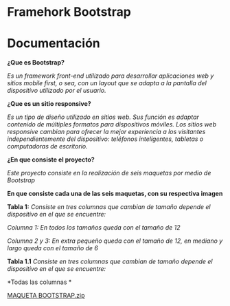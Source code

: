 # Framehork Bootstrap
# Documentación
**¿Que es Bootstrap?**

*Es un framework front-end utilizado para desarrollar aplicaciones web y sitios mobile first, o sea, con un layout que se adapta a la pantalla del dispositivo utilizado por el usuario.*

**¿Que es un sitio responsive?**

*Es un tipo de diseño utilizado en sitios web. Sus función es adaptar contenido de múltiples formatos para dispositivos móviles. Los sitios web responsive cambian para ofrecer la mejor experiencia a los visitantes independientemente del dispositivo: teléfonos inteligentes, tabletas o computadoras de escritorio.*

**¿En que consiste el proyecto?**

*Este proyecto consiste en la realización de seis maquetas por medio de Bootstrap*

**En que consiste cada una de las seis maquetas, con su respectiva imagen**

**Tabla 1:** *Consiste en tres columnas que cambian de tamaño depende el dispositivo en el que se encuentre:*

*Columna 1: En todos los tamaños queda con el tamaño de 12*

*Columna 2 y 3: En extra pequeño queda con el tamaño de 12, en mediano y largo queda con el tamaño de 6*

**Tabla 1.1** *Consiste en tres columnas que cambian de tamaño depende el dispositivo en el que se encuentre:*

*Todas las columnas *










[MAQUETA BOOTSTRAP.zip](https://github.com/JJuancho17/Juanchito/files/8321221/MAQUETA.BOOTSTRAP.zip)
